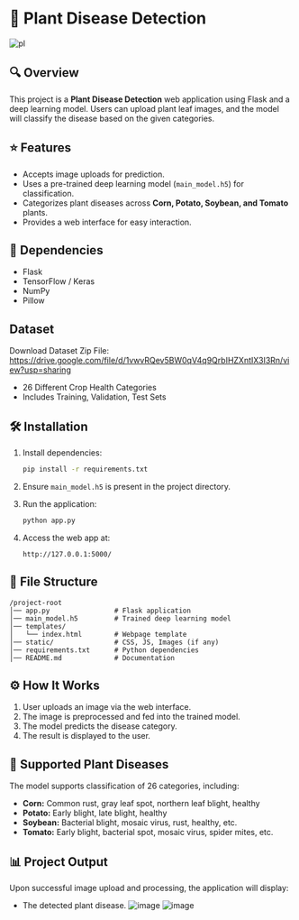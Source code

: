 # 🌱 Plant Disease Detection
![pl](https://github.com/user-attachments/assets/1571d79e-fd16-496b-9ad2-e2b5d720f48a)


## 🔍 Overview
This project is a **Plant Disease Detection** web application using Flask and a deep learning model. Users can upload plant leaf images, and the model will classify the disease based on the given categories.

## ⭐ Features
- Accepts image uploads for prediction.
- Uses a pre-trained deep learning model (`main_model.h5`) for classification.
- Categorizes plant diseases across **Corn, Potato, Soybean, and Tomato** plants.
- Provides a web interface for easy interaction.

## 🧩 Dependencies
- Flask
- TensorFlow / Keras
- NumPy
- Pillow

## Dataset

Download Dataset Zip File: https://drive.google.com/file/d/1vwvRQev5BW0qV4q9QrbIHZXntIX3I3Rn/view?usp=sharing
- 26 Different Crop Health Categories
- Includes Training, Validation, Test Sets

## 🛠 Installation

1. Install dependencies:
   ```bash
   pip install -r requirements.txt
   ```

2. Ensure `main_model.h5` is present in the project directory.

3. Run the application:
   ```bash
   python app.py
   ```

4. Access the web app at:
   ```
   http://127.0.0.1:5000/
   ```

## 📂 File Structure
```
/project-root
│── app.py                # Flask application
│── main_model.h5         # Trained deep learning model
│── templates/
│   └── index.html        # Webpage template
│── static/               # CSS, JS, Images (if any)
│── requirements.txt      # Python dependencies
│── README.md             # Documentation
```

## ⚙️ How It Works
1. User uploads an image via the web interface.
2. The image is preprocessed and fed into the trained model.
3. The model predicts the disease category.
4. The result is displayed to the user.

## 🌾 Supported Plant Diseases
The model supports classification of 26 categories, including:
- **Corn:** Common rust, gray leaf spot, northern leaf blight, healthy
- **Potato:** Early blight, late blight, healthy
- **Soybean:** Bacterial blight, mosaic virus, rust, healthy, etc.
- **Tomato:** Early blight, bacterial spot, mosaic virus, spider mites, etc.

## 📊 Project Output
Upon successful image upload and processing, the application will display:
- The detected plant disease.
![image](https://github.com/user-attachments/assets/5df3b9f1-cfeb-4385-acb2-e1a9f49f430b)
![image](https://github.com/user-attachments/assets/1e7fe0a0-df65-460f-ad58-df95db082402)







